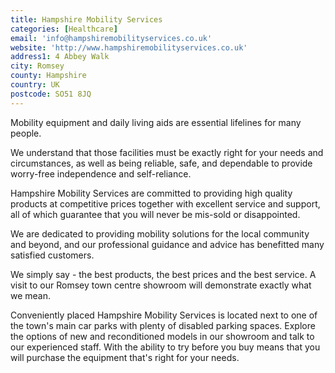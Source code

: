 ```yaml
---
title: Hampshire Mobility Services
categories: [Healthcare]
email: 'info@hampshiremobilityservices.co.uk'
website: 'http://www.hampshiremobilityservices.co.uk'
address1: 4 Abbey Walk
city: Romsey
county: Hampshire
country: UK
postcode: SO51 8JQ
---
```

Mobility equipment and daily living aids are essential lifelines for many people.

We understand that those facilities must be exactly right for your needs and circumstances, as well as being reliable, safe, and dependable to provide worry-free independence and self-reliance.

Hampshire Mobility Services are committed to providing high quality products at competitive prices together with excellent service and support, all of which guarantee that you will never be mis-sold or disappointed.

We are dedicated to providing mobility solutions for the local community and beyond, and our professional guidance and advice has benefitted many satisfied customers.

We simply say - the best products, the best prices and the best service. A visit to our Romsey town centre showroom will demonstrate exactly what we mean.

Conveniently placed Hampshire Mobility Services is located next to one of the town's main car parks with plenty of disabled parking spaces. Explore the options of new and reconditioned models in our showroom and talk to our experienced staff. With the ability to try before you buy means that you will purchase the equipment that's right for your needs.
